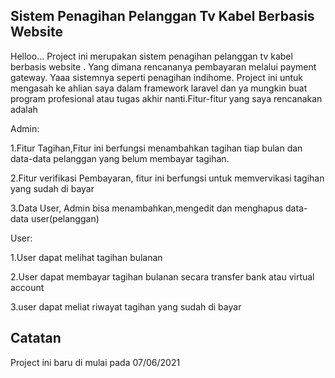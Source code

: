

## Sistem Penagihan Pelanggan Tv Kabel Berbasis Website

Helloo... Project ini merupakan sistem penagihan pelanggan tv kabel berbasis website . Yang dimana rencananya pembayaran melalui payment gateway. Yaaa sistemnya seperti penagihan indihome. Project ini untuk mengasah ke ahlian saya dalam framework laravel dan ya mungkin buat program profesional atau tugas akhir nanti.Fitur-fitur yang saya rencanakan adalah

 Admin:
 
 1.Fitur Tagihan,Fitur ini berfungsi menambahkan tagihan tiap bulan dan data-data pelanggan yang belum membayar tagihan.
   
 2.Fitur verifikasi Pembayaran, fitur ini berfungsi untuk memvervikasi tagihan yang sudah di bayar
   
 3.Data User, Admin bisa menambahkan,mengedit dan menghapus data-data user(pelanggan)
   
 User:
 
 1.User dapat melihat tagihan bulanan
 
 2.User dapat membayar tagihan bulanan secara transfer bank atau virtual account
 
 3.user dapat meliat riwayat tagihan yang sudah di bayar 
 
 
 ## Catatan
 
 Project ini baru di mulai pada 07/06/2021 

